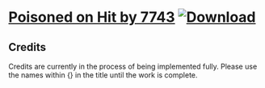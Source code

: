 # [Poisoned on Hit by 7743](https://github.com/Klokinator/FE-Repo/tree/main/Battle%20Animations/WIP%20Animations/Poisoned%20on%20Hit%20by%207743) [![Download](https://img.shields.io/badge/Download--red?style=social&logo=github)](https://minhaskamal.github.io/DownGit/#/home?url=https://github.com/Klokinator/FE-Repo/tree/main/Battle%20Animations/WIP%20Animations/Poisoned%20on%20Hit%20by%207743)



## Credits

Credits are currently in the process of being implemented fully. Please use the names within {} in the title until the work is complete.

